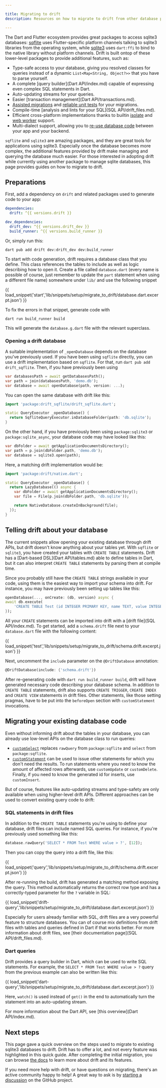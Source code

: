 ```yaml
---

title: Migrating to drift
description: Resources on how to migrate to drift from other database packages.

---
```


The Dart and Flutter ecosystem provides great packages to access sqlite3 databases:
[sqflite](https://pub.dev/packages/sqflite) uses Flutter-specific platform channels
talking to sqlite3 libraries from the operating system, while [sqlite3](https://pub.dev/packages/sqlite3)
uses `dart:ffi` to bind to the native library without platform channels.
Drift is built ontop of these lower-level packages to provide additional
features, such as:

- Type-safe access to your database, giving you resolved classes for queries instead of
  a dynamic `List<Map<String, Object?>>` that you have to parse yourself.
- A complete [query builder](Dart API/index.md) capable of expressing
  even complex SQL statements in Dart.
- Auto-updating streams for your queries.
- Easier [transaction management](Dart API/transactions.md).
- [Assisted migrations](Migrations/step_by_step.md) and [reliable unit tests](Migrations/tests.md) for your migrations.
- Compile-time [analysis and lints for your SQL](SQL API/drift_files.md).
- Efficient cross-platform implementations thanks to builtin [isolate](isolates.md) and [web worker](Platforms/web.md) support.
- Multi-dialect support, allowing you to [re-use database code](Examples/server_sync.md) between
  your app and your backend.

`sqflite` and `sqlite3` are amazing packages, and they are great tools for applications
using sqlite3.
Especially once the database becomes more complex, the additional features provided
by drift make managing and querying the database much easier.
For those interested in adopting drift while currently using another package to manage
sqlite databases, this page provides guides on how to migrate to drift.

## Preparations

First, add a dependency on `drift` and related packages used to generate code to your app:






```yaml
dependencies:
  drift: ^{{ versions.drift }}

dev_dependencies:
  drift_dev: ^{{ versions.drift_dev }}
  build_runner: ^{{ versions.build_runner }}
```

Or, simply run this:

```
dart pub add drift dev:drift_dev dev:build_runner
```

To start with code generation, drift requires a database class that you define.
This class references the tables to include as well as logic describing how to
open it.
Create a file called `database.dart` (every name is possible of course, just remember
to update the `part` statement when using a different file name) somewhere under
`lib/` and use the following snippet

{{ load_snippet('start','lib/snippets/setup/migrate_to_drift/database.dart.excerpt.json') }}

To fix the errors in that snippet, generate code with

```
dart run build_runner build
```

This will generate the `database.g.dart` file with the relevant superclass.

### Opening a drift database

A suitable implementation of `_openDatabase` depends on the database you've previously used.
If you have been using `sqflite` directly, you can use a drift implementation based on `sqflite`.
For that, run `dart pub add drift_sqflite`.
Then, if you have previously been using

```dart
var databasesPath = await getDatabasesPath();
var path = join(databasesPath, 'demo.db');
var database = await openDatabase(path, version: ...);
```

You can open the same database with drift like this:

```dart
import 'package:drift_sqflite/drift_sqflite.dart';

static QueryExecutor _openDatabase() {
  return SqfliteQueryExecutor.inDatabaseFolder(path: 'db.sqlite');
}
```

On the other hand, if you have previously been using `package:sqlite3` or `package:sqlite_async`,
your database code may have looked like this:

```dart
var dbFolder = await getApplicationDocumentsDirectory();
var path = p.join(dbFolder.path, 'demo.db');
var database = sqlite3.open(path);
```

Here, a matching drift implementation would be:

```dart
import 'package:drift/native.dart';

static QueryExecutor _openDatabase() {
  return LazyDatabase(() async {
    var dbFolder = await getApplicationDocumentsDirectory();
    var file = File(p.join(dbFolder.path, 'db.sqlite'));

    return NativeDatabase.createInBackground(file);
  });
}
```

## Telling drift about your database

The current snippets allow opening your existing database through drift APIs, but drift
doesn't know anything about your tables yet.
With `sqflite` or `sqlite3`, you have created your tables with `CREATE TABLE` statements.
Drift has a [Dart-based DSL](Dart API/tables.md) able to define tables
in Dart, but it can also interpret `CREATE TABLE` statements by parsing them at compile time.

Since you probably still have the `CREATE TABLE` strings available in your code, using them
is the easiest way to import your schema into drift.
For instance, you may have previously been setting up tables like this:

```dart
openDatabase(..., onCreate: (db, version) async {
await db.execute(
    'CREATE TABLE Test (id INTEGER PRIMARY KEY, name TEXT, value INTEGER, num REAL);');
});
```

All your `CREATE` statements can be imported into drift with a [drift file](SQL API/index.md).
To get started, add a `schema.drift` file next to your `database.dart` file with the following content:

{{ load_snippet('test','lib/snippets/setup/migrate_to_drift/schema.drift.excerpt.json') }}

Next, uncomment the `include` parameter on the `@DriftDatabase` annotation:

```dart
@DriftDatabase(include: {'schema.drift'})
```

After re-generating code with `dart run build_runner build`, drift will have generated necessary code
describing your database schema.
In addition to `CREATE TABLE` statements, drift also supports `CREATE TRIGGER`, `CREATE INDEX` and
`CREATE VIEW` statements in drift files. Other statements, like those setting pragmas, have to
be put into the `beforeOpen` section with `customStatement` invocations.

## Migrating your existing database code

Even without informing drift about the tables in your database, you can already use
low-level APIs on the database class to run queries:

- [`customSelect`](https://drift.simonbinder.eu/api/drift/databaseconnectionuser/customselect)
  replaces `rawQuery` from `package:sqflite` and `select` from `package:sqflite`.
- [`customStatement`](https://drift.simonbinder.eu/api/drift/databaseconnectionuser/customstatement)
  can be used to issue other statements for which you don't need the results.
  To run statements where you need to know the amount of affected rows afterwards, use `customUpdate`
  or `customDelete`. Finally, if you need to know the generated id for inserts, use `customInsert`.

But of course, features like auto-updating streams and type-safety are only available when
using higher-level drift APIs.
Different approaches can be used to convert existing query code to drift:

### SQL statements in drift files

In addition to the `CREATE TABLE` statements you're using to define your database,
drift files can include named SQL queries.
For instance, if you're previously used something like this:

```dart
database.rawQuery('SELECT * FROM Test WHERE value > ?', [12]);
```

Then you can copy the query into a drift file, like this:

{{ load_snippet('query','lib/snippets/setup/migrate_to_drift/schema.drift.excerpt.json') }}

After re-running the build, drift has generated a matching method exposing
the query. This method automatically returns the correct row type and has a
correctly-typed parameter for the `?` variable in SQL:

{{ load_snippet('drift-query','lib/snippets/setup/migrate_to_drift/database.dart.excerpt.json') }}

Especially for users already familiar with SQL, drift files are a very powerful
feature to structure databases.
You can of course mix definitions from drift files with tables and queries defined
in Dart if that works better.
For more information about drift files, see [their documentation page](SQL API/drift_files.md).

### Dart queries

Drift provides a query builder in Dart, which can be used to write SQL statements.
For example, the `SELECT * FROM Test WHERE value > ?` query from the previous example
can also be written like this:

{{ load_snippet('dart-query','lib/snippets/setup/migrate_to_drift/database.dart.excerpt.json') }}

Here, `watch()` is used instead of `get()` in the end to automatically turn the statement
into an auto-updating stream.

For more information about the Dart API, see [this overview](Dart API/index.md).

## Next steps

This page gave a quick overview on the steps used to migrate to existing sqlite3 databases to drift.
Drift has to offer a lot, and not every feature was highlighted in this quick guide. After completing
the initial migration, you can browse [the docs](index.md) to learn more about drift
and its features.

If you need more help with drift, or have questions on migrating, there's an active community happy to
help! A great way to ask is by [starting a discussion](https://github.com/simolus3/drift/discussions)
on the GitHub project.

